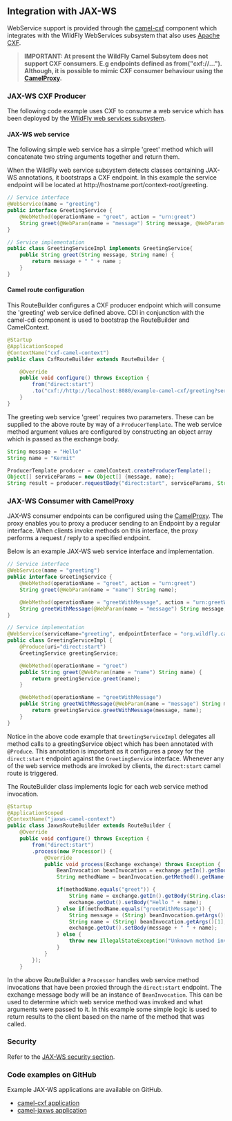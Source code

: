 ## Integration with JAX-WS

WebService support is provided through the [camel-cxf](http://camel.apache.org/cxf.html) component which integrates with the WildFly WebServices subsystem that also uses [Apache CXF](http://cxf.apache.org/).

> **IMPORTANT: At present the WildFly Camel Subsytem does not support CXF consumers. E.g endpoints defined as from("cxf://..."). Although, it is possible to mimic CXF consumer behaviour using the [CamelProxy](http://camel.apache.org/using-camelproxy.html).**


### JAX-WS CXF Producer
The following code example uses CXF to consume a web service which has been deployed by the [WildFly web services subsystem](https://docs.jboss.org/author/display/WFLY8/JAX-WS+User+Guide).

#### JAX-WS web service
The following simple web service has a simple 'greet' method which will concatenate two string arguments together
and return them.

When the WildFly web service subsystem detects classes containing JAX-WS annotations, it bootstraps a CXF endpoint. In this example
the service endpoint will be located at http://hostname:port/context-root/greeting.

```java
// Service interface
@WebService(name = "greeting")
public interface GreetingService {
    @WebMethod(operationName = "greet", action = "urn:greet")
    String greet(@WebParam(name = "message") String message, @WebParam(name = "name") String name);
}

// Service implementation
public class GreetingServiceImpl implements GreetingService{
    public String greet(String message, String name) {
        return message + " " + name ;
    }
}
```

#### Camel route configuration
This RouteBuilder configures a CXF producer endpoint which will consume the 'greeting' web service defined above. CDI in conjunction with the camel-cdi component
is used to bootstrap the RouteBuilder and CamelContext.
```java
@Startup
@ApplicationScoped
@ContextName("cxf-camel-context")
public class CxfRouteBuilder extends RouteBuilder {

    @Override
    public void configure() throws Exception {
        from("direct:start")
        .to("cxf://http://localhost:8080/example-camel-cxf/greeting?serviceClass=" + GreetingService.class.getName());
    }
}
```

The greeting web service 'greet' requires two parameters. These can be supplied to the above route by way of a `ProducerTemplate`.
The web service method argument values are configured by constructing an object array which is passed as the exchange body.

```java
String message = "Hello"
String name = "Kermit"

ProducerTemplate producer = camelContext.createProducerTemplate();
Object[] serviceParams = new Object[] {message, name};
String result = producer.requestBody("direct:start", serviceParams, String.class);
```

### JAX-WS Consumer with CamelProxy
JAX-WS consumer endpoints can be configured using the [CamelProxy](http://camel.apache.org/using-camelproxy.html). The proxy enables
you to proxy a producer sending to an Endpoint by a regular interface. When clients invoke methods on this interface, the proxy performs a request / reply to a specified endpoint.

Below is an example JAX-WS web service interface and implementation.

```java
// Service interface
@WebService(name = "greeting")
public interface GreetingService {
    @WebMethod(operationName = "greet", action = "urn:greet")
    String greet(@WebParam(name = "name") String name);

    @WebMethod(operationName = "greetWithMessage", action = "urn:greetWithMessage")
    String greetWithMessage(@WebParam(name = "message") String message, @WebParam(name = "name") String name);
}

// Service implementation
@WebService(serviceName="greeting", endpointInterface = "org.wildfly.camel.examples.jaxws.GreetingService")
public class GreetingServiceImpl {
    @Produce(uri="direct:start")
    GreetingService greetingService;

    @WebMethod(operationName = "greet")
    public String greet(@WebParam(name = "name") String name) {
        return greetingService.greet(name);
    }

    @WebMethod(operationName = "greetWithMessage")
    public String greetWithMessage(@WebParam(name = "message") String message, @WebParam(name = "name") String name) {
        return greetingService.greetWithMessage(message, name);
    }
}
```
Notice in the above code example that `GreetingServiceImpl` delegates all method calls to a greetingService object which has been annotated
with `@Produce`. This annotation is important as it configures a proxy for the `direct:start` endpoint against the `GreetingService` interface. Whenever any of the web service methods are invoked by clients, the `direct:start` camel route is triggered.

The RouteBuilder class implements logic for each web service method invocation.

```java
@Startup
@ApplicationScoped
@ContextName("jaxws-camel-context")
public class JaxwsRouteBuilder extends RouteBuilder {
    @Override
    public void configure() throws Exception {
        from("direct:start")
        .process(new Processor() {
            @Override
            public void process(Exchange exchange) throws Exception {
                BeanInvocation beanInvocation = exchange.getIn().getBody(BeanInvocation.class);
                String methodName = beanInvocation.getMethod().getName();

                if(methodName.equals("greet")) {
                    String name = exchange.getIn().getBody(String.class);
                    exchange.getOut().setBody("Hello " + name);
                } else if(methodName.equals("greetWithMessage")) {
                    String message = (String) beanInvocation.getArgs()[0];
                    String name = (String) beanInvocation.getArgs()[1];
                    exchange.getOut().setBody(message + " " + name);
                } else {
                    throw new IllegalStateException("Unknown method invocation " + methodName);
                }
            }
        });
    }
```

In the above RouteBuilder a `Processor` handles web service method invocations that have been proxied through the `direct:start` endpoint.
The exchange message body will be an instance of `BeanInvocation`. This can be used to determine which web service method was invoked and
what arguments were passed to it. In this example some simple logic is used to return results to the client based on the name of the method that
was called.

### Security

Refer to the [JAX-WS security section](../security/jaxws.md).

### Code examples on GitHub

Example JAX-WS applications are available on GitHub.

* [camel-cxf application](https://github.com/wildfly-extras/wildfly-camel/tree/3.0.0/examples/camel-cxf)
* [camel-jaxws application](https://github.com/wildfly-extras/wildfly-camel/tree/3.0.0/examples/camel-jaxws)
